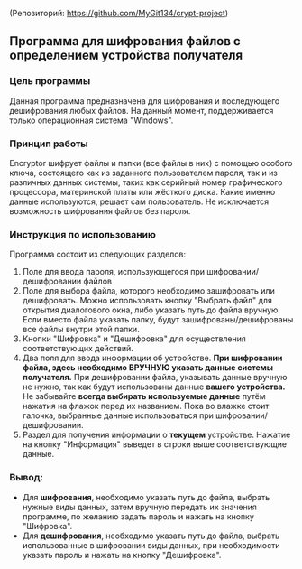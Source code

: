 (Репозиторий: https://github.com/MyGit134/crypt-project)

## Программа для шифрования файлов с определением устройства получателя

### Цель программы

Данная программа предназначена для шифрования и последующего дешифрования любых файлов. На данный момент, поддерживается только операционная система "Windows".
### Принцип работы

Encryptor шифрует файлы и папки (все файлы в них) с помощью особого ключа, состоящего как из заданного пользователем пароля, так и из различных данных системы, таких как серийный номер графического процессора,
материнской платы или жёсткого диска. Какие именно данные используются, решает сам пользователь. Не исключается возможность шифрования файлов без пароля.
### Инструкция по использованию

Программа состоит из следующих разделов:
1) Поле для ввода пароля, использующегося при шифровании/дешифровании файлов
2) Поле для выбора файла, которого необходимо зашифровать или дешифровать. Можно использовать кнопку "Выбрать файл" для открытия диалогового окна, либо указать путь до файла вручную.
   Если вместо файла указать папку, будут зашифрованы/дешифрованы все файлы внутри этой папки.
3) Кнопки "Шифровка" и "Дешифровка" для осуществления соответствующих действий.
4) Два поля для ввода информации об устройстве. **При шифровании файла, здесь необходимо ВРУЧНУЮ указать данные системы получателя.**
   При дешифровании файла, указывать данные вручную не нужно, так как будут использованы данные **вашего устройства.**
   Не забывайте **всегда выбирать используемые данные** путём нажатия на флажок перед их названием. Пока во влажке стоит галочка, выбранные данные использоваться при шифровании/дешифровании.
5) Раздел для получения информации о **текущем** устройстве. Нажатие на кнопку "Информация" выведет в строки выше соответствующие данные.

### Вывод:
- Для **шифрования**, необходимо указать путь до файла, выбрать нужные виды данных, затем вручную передать их значения программе, по желанию задать пароль и нажать на кнопку "Шифровка".
- Для **дешифрования**, необходимо указать путь до файла, выбрать использованные в шифровании виды данных, при необходимости указать пароль и нажать на кнопку "Дешифровка".
   
